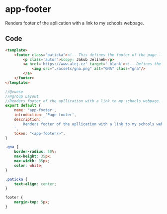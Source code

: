 # app-footer

Renders footer of the apllication with a link to my schools webpage.

## Code

```html
<template>
	<footer class="paticka"><!-- This defines the footer of the page -->
		<p class='autor'>&copy; Jakub Jelínek</p>
		<a href='https://www.alej.cz' target='_blank'><!-- Defines the link in logo of my school -->
			<img src="./assets/gna.png" alt="GNA" class="gna"/>
		</a>
	</footer>
</template> 
```

```js
//@vuese
//@group Layout
//Renders footer of the apllication with a link to my schools webpage.
export default {
	name: 'app-footer',
	introduction: 'Page footer',
	description: `
		Renders footer of the apllication with a link to my schools webpage.
	`,
	token: "<app-footer/>",
}
```

```css
.gna {
	border-radius: 50%;
	max-height: 35px;
	max-width: 35px;
	color: white;
}

.paticka {
	text-align: center;
}

footer {
	margin-top: 5px;
}
```


